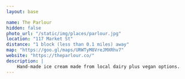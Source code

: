 ```yaml
---
layout: base

name: The Parlour
hidden: false
photo_url: "/static/img/places/parlour.jpg"
location: "117 Market St"
distance: "1 block (less than 0.1 miles) away"
map: "https://goo.gl/maps/URWTyM8VreJMXRhv7"
website: "https://theparlour.co/"
description: |
    Hand-made ice cream made from local dairy plus vegan options.
---
```

